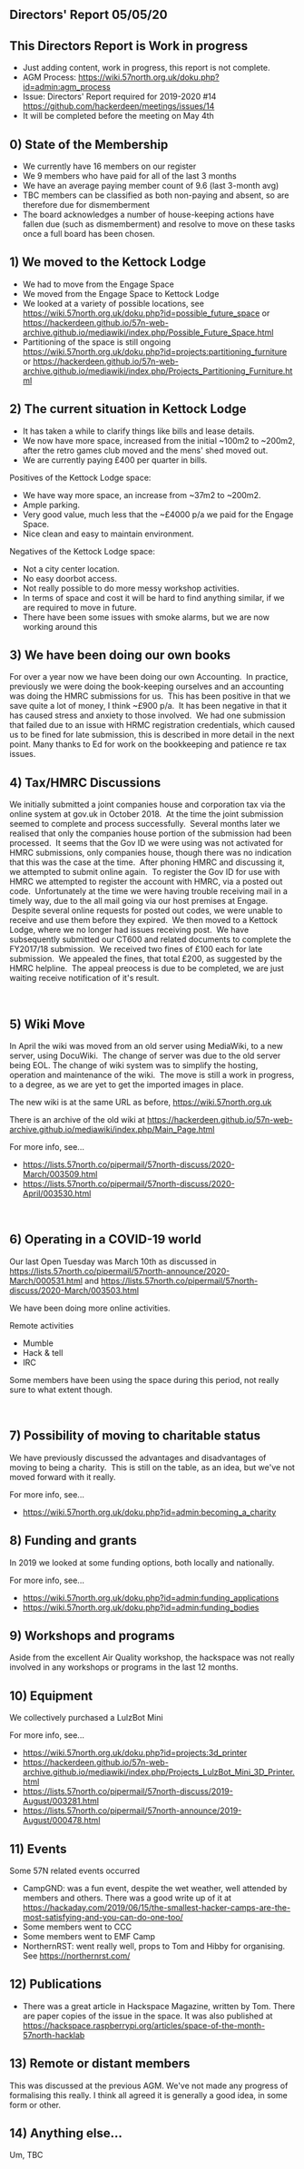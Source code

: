 Directors' Report 05/05/20
----------------



## This Directors Report is Work in progress
* Just adding content, work in progress, this report is not complete.
* AGM Process: https://wiki.57north.org.uk/doku.php?id=admin:agm_process
* Issue: Directors' Report required for 2019-2020 #14 https://github.com/hackerdeen/meetings/issues/14
* It will be completed before the meeting on May 4th



## 0) State of the Membership
* We currently have 16 members on our register
* We 9 members who have paid for all of the last 3 months
* We have an average paying member count of 9.6 (last 3-month avg)
* TBC members can be classified as both non-paying and absent, so are therefore due for dismemberment 
* The board acknowledges a number of house-keeping actions have fallen due (such as dismemberment) and resolve to move on these tasks once a full board has been chosen.
 
 
 
## 1) We moved to the Kettock Lodge
* We had to move from the Engage Space
* We moved from the Engage Space to Kettock Lodge
* We looked at a variety of possible locations, see https://wiki.57north.org.uk/doku.php?id=possible_future_space  or https://hackerdeen.github.io/57n-web-archive.github.io/mediawiki/index.php/Possible_Future_Space.html
* Partitioning of the space is still ongoing https://wiki.57north.org.uk/doku.php?id=projects:partitioning_furniture or https://hackerdeen.github.io/57n-web-archive.github.io/mediawiki/index.php/Projects_Partitioning_Furniture.html



## 2) The current situation in Kettock Lodge
* It has taken a while to clarify things like bills and lease details.
* We now have more space, increased from the initial ~100m2 to ~200m2, after the retro games club moved and the mens' shed moved out.
* We are currently paying £400 per quarter in bills.

Positives of the Kettock Lodge space:
* We have way more space, an increase from ~37m2 to ~200m2.
* Ample parking.
* Very good value, much less that the ~£4000 p/a we paid for the Engage Space.
* Nice clean and easy to maintain environment.

Negatives of the Kettock Lodge space:
* Not a city center location.
* No easy doorbot access.
* Not really possible to do more messy workshop activities.
* In terms of space and cost it will be hard to find anything similar, if we are required to move in future.
* There have been some issues with smoke alarms, but we are now working around this
 
 
 
## 3) We have been doing our own books
For over a year now we have been doing our own Accounting.  In practice, previously we were doing the book-keeping ourselves and an accounting was doing the HMRC submissions for us.  This has been positive in that we save quite a lot of money, I think ~£900 p/a.  It has been negative in that it has caused stress and anxiety to those involved.  We had one submission that failed due to an issue with HRMC registration credentials, which caused us to be fined for late submission, this is described in more detail in the next point. Many thanks to Ed for work on the bookkeeping and patience re tax issues. 
 
 
 
## 4) Tax/HMRC Discussions
We initially submitted a joint companies house and corporation tax via the online system at gov.uk in October 2018.  At the time the joint submission seemed to complete and process successfully.  Several months later we realised that only the companies house portion of the submission had been processed.  It seems that the Gov ID we were using was not activated for HMRC submissions, only companies house, though there was no indication that this was the case at the time.  After phoning HMRC and discussing it, we attempted to submit online again.  To register the Gov ID for use with HMRC we attempted to register the account with HMRC, via a posted out code.  Unfortunately at the time we were having trouble receiving mail in a timely way, due to the all mail going via our host premises at Engage.  Despite several online requests for posted out codes, we were unable to receive and use them before they expired.  We then moved to a Kettock Lodge, where we no longer had issues receiving post.  We have subsequently submitted our CT600 and related documents to complete the FY2017/18 submission.  We received two fines of £100 each for late submission.  We appealed the fines, that total £200, as suggested by the HMRC helpline.  The appeal preocess is due to be completed, we are just waiting receive notification of it's result.

 
  
## 5) Wiki Move

In April the wiki was moved from an old server using MediaWiki, to a new server, using DocuWiki.  The change of server was due to the old server being EOL. The change of wiki system was to simplify the hosting, operation and maintenance of the wiki.  The move is still a work in progress, to a degree, as we are yet to get the imported images in place.

The new wiki is at the same URL as before, https://wiki.57north.org.uk

There is an archive of the old wiki at https://hackerdeen.github.io/57n-web-archive.github.io/mediawiki/index.php/Main_Page.html

For more info, see...
* https://lists.57north.co/pipermail/57north-discuss/2020-March/003509.html
* https://lists.57north.co/pipermail/57north-discuss/2020-April/003530.html

 

## 6) Operating in a COVID-19 world

Our last Open Tuesday was March 10th as discussed in https://lists.57north.co/pipermail/57north-announce/2020-March/000531.html and https://lists.57north.co/pipermail/57north-discuss/2020-March/003503.html

We have been doing more online activities.

Remote activities
* Mumble
* Hack & tell
* IRC

Some members have been using the space during this period, not really sure to what extent though.
  

 
## 7) Possibility of moving to charitable status
We have previously discussed the advantages and disadvantages of moving to being a charity.  This is still on the table, as an idea, but we've not moved forward with it really. 

For more info, see...
* https://wiki.57north.org.uk/doku.php?id=admin:becoming_a_charity
 
 
 
## 8) Funding and grants
In 2019 we looked at some funding options, both locally and nationally.

For more info, see...
* https://wiki.57north.org.uk/doku.php?id=admin:funding_applications
* https://wiki.57north.org.uk/doku.php?id=admin:funding_bodies



## 9) Workshops and programs
Aside from the excellent Air Quality workshop, the hackspace was not really involved in any workshops or programs in the last 12 months.



## 10) Equipment
We collectively purchased a LulzBot Mini

For more info, see...
* https://wiki.57north.org.uk/doku.php?id=projects:3d_printer
* https://hackerdeen.github.io/57n-web-archive.github.io/mediawiki/index.php/Projects_LulzBot_Mini_3D_Printer.html
* https://lists.57north.co/pipermail/57north-discuss/2019-August/003281.html
* https://lists.57north.co/pipermail/57north-announce/2019-August/000478.html



## 11) Events
Some 57N related events occurred
* CampGND: was a fun event, despite the wet weather, well attended by members and others.  There was a good write up of it at https://hackaday.com/2019/06/15/the-smallest-hacker-camps-are-the-most-satisfying-and-you-can-do-one-too/
* Some members went to CCC
* Some members went to EMF Camp
* NorthernRST: went really well, props to Tom and Hibby for organising. See https://northernrst.com/



## 12) Publications
* There was a great article in Hackspace Magazine, written by Tom.  There are paper copies of the issue in the space. It was also published at https://hackspace.raspberrypi.org/articles/space-of-the-month-57north-hacklab



## 13) Remote or distant members
This was discussed at the previous AGM.  We've not made any progress of formalising this really.  I think all agreed it is generally a good idea, in some form or other.



## 14) Anything else...
 
Um, TBC
